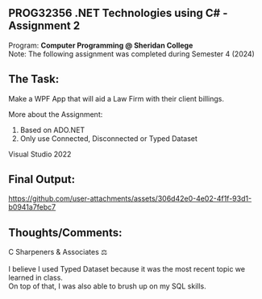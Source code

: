 ## PROG32356 .NET Technologies using C# - Assignment 2
Program: **Computer Programming @ Sheridan College** <br>
Note: The following assignment was completed during Semester 4 (2024) <br>

## The Task: 
Make a WPF App that will aid a Law Firm with their client billings. 

More about the Assignment:
1. Based on ADO.NET
2. Only use Connected, Disconnected or Typed Dataset

Visual Studio 2022 

## Final Output: 
https://github.com/user-attachments/assets/306d42e0-4e02-4f1f-93d1-b0941a7febc7

## Thoughts/Comments: 
C Sharpeners & Associates ⚖️ <br><br>
I believe I used Typed Dataset because it was the most recent topic we learned in class. <br> On top of that, I was also able to brush up on my SQL skills. 
